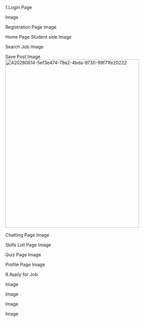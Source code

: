 1.Login Page

Image

Registration Page
Image

Home Page Student side
Image

Search Job
Image

Save Post
Image
<img width="420" height="530" alt="420280614-5ef3e474-79a2-4bda-9730-99f71fe20222" src="https://github.com/user-attachments/assets/28a74b0c-be61-4ae1-9951-6eb189444950" />


Chatting Page
Image

Skills List Page
Image

Quiz Page
Image

Profile Page
Image

8.Apply for Job

Image

Image

Image

Image
